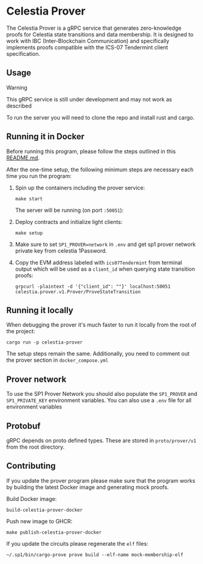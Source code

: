 # Celestia Prover

The Celestia Prover is a gRPC service that generates zero-knowledge proofs for Celestia state transitions and data membership. It is designed to work with IBC (Inter-Blockchain Communication) and specifically implements proofs compatible with the ICS-07 Tendermint client specification.

## Usage

> [!WARNING]
> This gRPC service is still under development and may not work as described

To run the server you will need to clone the repo and install rust and cargo.

## Running it in Docker

Before running this program, please follow the steps outlined in this [README.md](https://github.com/celestiaorg/celestia-zkevm-ibc-demo/blob/main/README.md).

After the one-time setup, the following minimum steps are necessary each time you run the program:

1. Spin up the containers including the prover service:

   ```shell
   make start
   ```

   The server will be running (on port `:50051`):

1. Deploy contracts and initialize light clients:

    ```shell
    make setup
    ```

1. Make sure to set `SP1_PROVER=network` in `.env` and get sp1 prover network private key from celestia 1Password.

1. Copy the EVM address labeled with `ics07Tendermint` from terminal output which will be used as a `client_id` when querying state transition proofs:

    ```shell
    grpcurl -plaintext -d '{"client_id": ""}' localhost:50051 celestia.prover.v1.Prover/ProveStateTransition
    ```

## Running it locally

When debugging the prover it's much faster to run it locally from the root of the project:

```shell
cargo run -p celestia-prover
```

The setup steps remain the same. Additionally, you need to comment out the prover section in  `docker_compose.yml`

## Prover network

To use the SP1 Prover Network you should also populate the `SP1_PROVER` and `SP1_PRIVATE_KEY` environment variables. You can also use a `.env` file for all environment variables

## Protobuf

gRPC depends on proto defined types. These are stored in `proto/prover/v1` from the root directory.

## Contributing

If you update the prover program please make sure that the program works by building the latest Docker image and generating mock proofs.

Build Docker image:

```shell
build-celestia-prover-docker
```

Push new image to GHCR:

```shell
make publish-celestia-prover-docker
```

If you update the circuits please regenerate the `elf` files:

```shell
~/.sp1/bin/cargo-prove prove build --elf-name mock-membership-elf 
```
